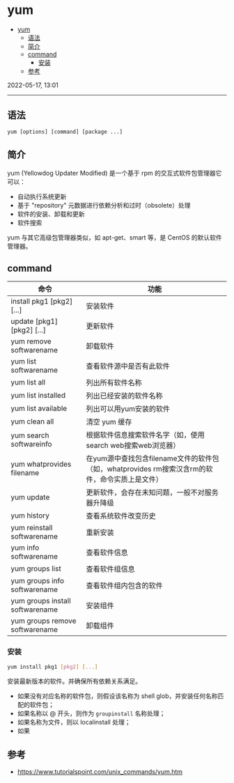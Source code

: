 # yum

- [yum](#yum)
  - [语法](#语法)
  - [简介](#简介)
  - [command](#command)
    - [安装](#安装)
  - [参考](#参考)

2022-05-17, 13:01
***

## 语法

```unix
yum [options] [command] [package ...]
```

## 简介

yum (Yellowdog Updater Modified) 是一个基于 rpm 的交互式软件包管理器它可以：

- 自动执行系统更新
- 基于 "repository" 元数据进行依赖分析和过时（obsolete）处理
- 软件的安装、卸载和更新
- 软件搜索

yum 与其它高级包管理器类似，如 apt-get、smart 等，是 CentOS 的默认软件管理器。

## command

|命令|功能|
|---|---|
|install pkg1 [pkg2] [...]|安装软件|
|update [pkg1] [pkg2] [...]| 更新软件|
|yum remove softwarename|卸载软件|
|yum list softwarename|查看软件源中是否有此软件|
|yum list all|列出所有软件名称|
|yum list installed|列出已经安装的软件名称|
|yum list available|列出可以用yum安装的软件|
|yum clean all|清空 yum 缓存|
|yum search softwareinfo|根据软件信息搜索软件名字（如，使用search web搜索web浏览器）|
|yum whatprovides filename|在yum源中查找包含filename文件的软件包（如，whatprovides rm搜索汉含rm的软件，命令实质上是文件）|
|yum update|更新软件，会存在未知问题，一般不对服务器升降级|
|yum history|查看系统软件改变历史|
|yum reinstall softwarename|重新安装|
|yum info softwarename|查看软件信息|
|yum groups list|查看软件组信息|
|yum groups info softwarename|查看软件组内包含的软件|
|yum groups install softwarename|安装组件|
|yum groups remove softwarename|卸载组件|

### 安装

```sh
yum install pkg1 [pkg2] [...]
```

安装最新版本的软件。并确保所有依赖关系满足。

- 如果没有对应名称的软件包，则假设该名称为 shell glob，并安装任何名称匹配的软件包；
- 如果名称以 @ 开头，则作为 `groupinstall` 名称处理；
- 如果名称为文件，则以 localinstall 处理；
- 如果



## 参考

- https://www.tutorialspoint.com/unix_commands/yum.htm
